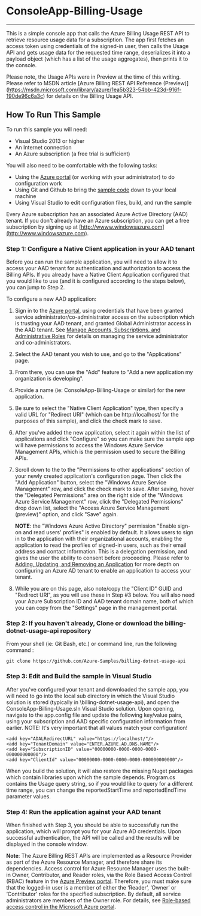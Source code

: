 # ConsoleApp-Billing-Usage
---------------------------
This is a simple console app that calls the Azure Billing Usage REST API to retrieve resource usage data for a subscription. The app first fetches an access token using credentials of the signed-in user, then calls the Usage API and gets usage data for the requested time range, deserializes it into a payload object (which has a list of the usage aggregates), then prints it to the console.   

Please note, the Usage APIs were in Preview at the time of this writing. Please refer to MSDN article [Azure Billing REST API Reference (Preview)] (https://msdn.microsoft.com/library/azure/1ea5b323-54bb-423d-916f-190de96c6a3c) for details on the Billing Usage API.

## How To Run This Sample

To run this sample you will need:

- Visual Studio 2013 or higher
- An Internet connection
- An Azure subscription (a free trial is sufficient)

You will also need to be comfortable with the following tasks:

- Using the [Azure portal](https://manage.windowsazure.com) (or working with your administrator) to do configuration work 
- Using Git and Github to bring the [sample code](https://github.com/Azure-Samples/billing-dotnet-usage-api/) down to your local machine
- Using Visual Studio to edit configuration files, build, and run the sample

Every Azure subscription has an associated Azure Active Directory (AAD) tenant.  If you don't already have an Azure subscription, you can get a free subscription by signing up at [http://wwww.windowsazure.com](http://www.windowsazure.com).  

### Step 1: Configure a Native Client application in your AAD tenant
Before you can run the sample application, you will need to allow it to access your AAD tenant for authentication and authorization to access the Billing APIs.  If you already have a Native Client Application configured that you would like to use (and it is configured according to the steps below), you can jump to Step 2.

To configure a new AAD application:

1. Sign in to the [Azure portal](http://manage.windowsazure.com), using credentials that have been granted service administrator/co-administrator access on the subscription which is trusting your AAD tenant, and granted Global Administrator access in the AAD tenant. See [Manage Accounts, Subscriptions, and Administrative Roles](https://msdn.microsoft.com/library/azure/hh531793.aspx) for details on managing the service administrator and co-administrators.
2. Select the AAD tenant you wish to use, and go to the "Applications" page.
3. From there, you can use the "Add" feature to "Add a new application my organization is developing".
4. Provide a name (ie: ConsoleApp-Billing-Usage or similar) for the new application.
5. Be sure to select the "Native Client Application" type, then specify a valid URL for "Redirect URI" (which can be http://localhost/ for the purposes of this sample), and click the check mark to save.
6. After you've added the new application, select it again within the list of applications and click "Configure" so you can make sure the sample app will have permissions to access the Windows Azure Service Management APIs, which is the permission used to secure the Billing APIs.  
7. Scroll down to the to the "Permissions to other applications" section of your newly created application's configuration page.  Then click the "Add Application" button, select the "Windows Azure Service Management" row, and click the check mark to save.  After saving, hover the "Delegated Permissions" area on the right side of the "Windows Azure Service Management" row, click the "Delegated Permissions" drop down list, select the "Access Azure Service Management (preview)" option, and click "Save" again.

    **NOTE**: the "Windows Azure Active Directory" permission "Enable sign-on and read users' profiles" is enabled by default.  It allows users to sign in to the application with their organizational accounts, enabling the application to read the profiles of signed-in users, such as their email address and contact information.  This is a delegation permission, and gives the user the ability to consent before proceeding.  Please refer to [Adding, Updating, and Removing an Application](https://msdn.microsoft.com/library/azure/dn132599.aspx) for more depth on configuring an Azure AD tenant to enable an application to access your tenant.
  
8. While you are on this page, also note/copy the "Client ID" GUID and "Redirect URI", as you will use these in Step #3 below.  You will also need your Azure Subscription ID and AAD tenant domain name, both of which you can copy from the "Settings" page in the management portal.

### Step 2:  If you haven't already, Clone or download the billing-dotnet-usage-api repository

From your shell (ie: Git Bash, etc.) or command line, run the following command :

    git clone https://github.com/Azure-Samples/billing-dotnet-usage-api

### Step 3:  Edit and Build the sample in Visual Studio
After you've configured your tenant and downloaded the sample app, you will need to go into the local sub directory in which the Visual Studio solution is stored (typically in <your-git-root-directory>\billing-dotnet-usage-api), and open the ConsoleApp-Billing-Usage.sln Visual Studio solution.  Upon opening, navigate to the app.config file and update the following key/value pairs, using your subscription and AAD specific configuration information from earlier.  NOTE: It's very important that all values match your configuration!

	<add key="ADALRedirectURL" value="https://localhost/"/>
	<add key="TenantDomain" value="ENTER.AZURE.AD.DNS.NAME"/>                           
	<add key="SubscriptionID" value="00000000-0000-0000-0000-000000000000"/>
	<add key="ClientId" value="00000000-0000-0000-0000-000000000000"/>

When you build the solution, it will also restore the missing Nuget packages which contain libraries upon which the sample depends.  Program.cs contains the Usage query string, so if you would like to query for a different time range, you can change the reportedStartTime and reportedEndTime parameter values.

### Step 4:  Run the application against your AAD tenant

When finished with Step 3, you should be able to successfully run the application, which will prompt you for your Azure AD credentials.  Upon successful authentication, the API will be called and the results will be displayed in the console window.  

**Note**: The Azure Billing REST APIs are implemented as a Resource Provider as part of the Azure Resource Manager, and therefore share its dependencies.  Access control for Azure Resource Manager uses the built-in Owner, Contributor, and Reader roles, via the Role Based Access Control (RBAC) feature in the [Azure Preview portal](https://portal.azure.com/).  Therefore, you must make sure that the logged-in user is a member of either the ‘Reader’, ‘Owner’ or ‘Contributor’ roles for the specified subscription.  By default, all service administrators are members of the Owner role. For details, see [Role-based access control in the Microsoft Azure portal](https://azure.microsoft.com/documentation/articles/role-based-access-control-configure/).




